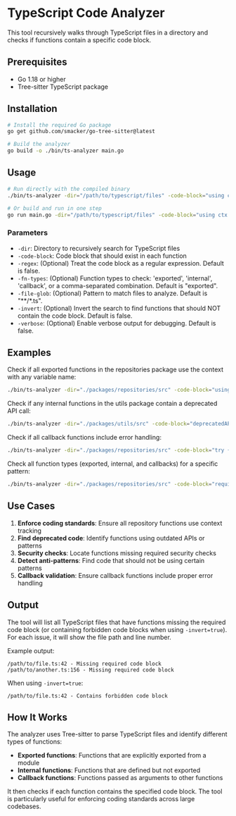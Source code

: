 # TypeScript Code Analyzer

This tool recursively walks through TypeScript files in a directory and checks if functions contain a specific code block.

## Prerequisites

- Go 1.18 or higher
- Tree-sitter TypeScript package

## Installation

```bash
# Install the required Go package
go get github.com/smacker/go-tree-sitter@latest

# Build the analyzer
go build -o ./bin/ts-analyzer main.go
```

## Usage

```bash
# Run directly with the compiled binary
./bin/ts-analyzer -dir="/path/to/typescript/files" -code-block="using ctx = getContext()" [-regex=true|false] [-fn-types="exported,internal,callback"] [-file-glob="*.ts"] [-invert=true|false] [-verbose=true|false]

# Or build and run in one step
go run main.go -dir="/path/to/typescript/files" -code-block="using ctx = getContext()" [-regex=true|false] [-fn-types="exported,internal,callback"] [-file-glob="*.ts"] [-invert=true|false] [-verbose=true|false]
```

### Parameters

- `-dir`: Directory to recursively search for TypeScript files
- `-code-block`: Code block that should exist in each function
- `-regex`: (Optional) Treat the code block as a regular expression. Default is false.
- `-fn-types`: (Optional) Function types to check: 'exported', 'internal', 'callback', or a comma-separated combination. Default is "exported".
- `-file-glob`: (Optional) Pattern to match files to analyze. Default is "**/*.ts".
- `-invert`: (Optional) Invert the search to find functions that should NOT contain the code block. Default is false.
- `-verbose`: (Optional) Enable verbose output for debugging. Default is false.

## Examples

Check if all exported functions in the repositories package use the context with any variable name:

```bash
./bin/ts-analyzer -dir="./packages/repositories/src" -code-block="using [a-z_]+ = getContext\\(\\)" -regex=true
```

Check if any internal functions in the utils package contain a deprecated API call:

```bash
./bin/ts-analyzer -dir="./packages/utils/src" -code-block="deprecatedAPI()" -fn-types="internal" -invert=true
```

Check if all callback functions include error handling:

```bash
./bin/ts-analyzer -dir="./packages/repositories/src" -code-block="try {" -fn-types="callback"
```

Check all function types (exported, internal, and callbacks) for a specific pattern:

```bash
./bin/ts-analyzer -dir="./packages/repositories/src" -code-block="required()" -fn-types="exported,internal,callback"
```

## Use Cases

1. **Enforce coding standards**: Ensure all repository functions use context tracking
2. **Find deprecated code**: Identify functions using outdated APIs or patterns
3. **Security checks**: Locate functions missing required security checks
4. **Detect anti-patterns**: Find code that should not be using certain patterns
5. **Callback validation**: Ensure callback functions include proper error handling

## Output

The tool will list all TypeScript files that have functions missing the required code block (or containing forbidden code blocks when using `-invert=true`). For each issue, it will show the file path and line number.

Example output:
```
/path/to/file.ts:42 - Missing required code block
/path/to/another.ts:156 - Missing required code block
```

When using `-invert=true`:
```
/path/to/file.ts:42 - Contains forbidden code block
```

## How It Works

The analyzer uses Tree-sitter to parse TypeScript files and identify different types of functions:
- **Exported functions**: Functions that are explicitly exported from a module
- **Internal functions**: Functions that are defined but not exported
- **Callback functions**: Functions passed as arguments to other functions

It then checks if each function contains the specified code block. The tool is particularly useful for enforcing coding standards across large codebases.
